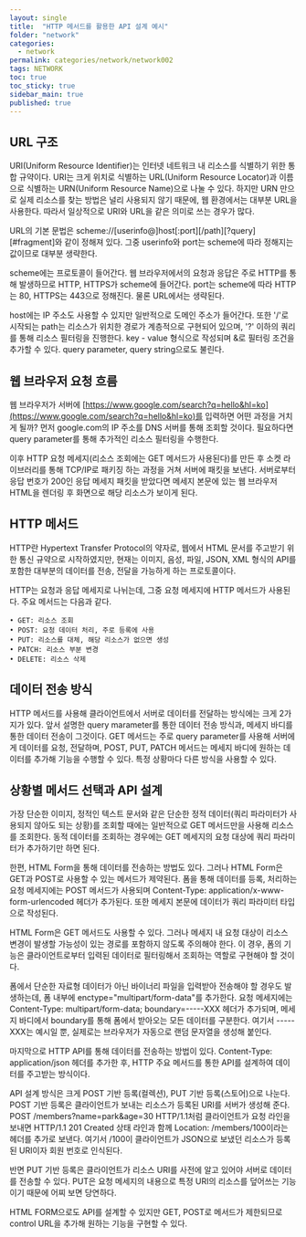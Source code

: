 ```yaml
---
layout: single
title:  "HTTP 메서드를 활용한 API 설계 예시"
folder: "network"
categories:
  - network
permalink: categories/network/network002
tags: NETWORK
toc: true
toc_sticky: true
sidebar_main: true
published: true
---
```


## URL 구조
URI(Uniform Resource Identifier)는 인터넷 네트워크 내 리소스를 식별하기 위한 통합 규약이다. URI는 크게 위치로 식별하는 URL(Uniform Resource Locator)과 이름으로 식별하는 URN(Uniform Resource Name)으로 나눌 수 있다. 하지만 URN 만으로 실제 리소스를 찾는 방법은 널리 사용되지 않기 때문에, 웹 환경에서는 대부분 URL을 사용한다. 따라서 일상적으로 URI와 URL을 같은 의미로 쓰는 경우가 많다.

URL의 기본 문법은 scheme://[userinfo@]host[:port][/path][?query][#fragment]와 같이 정해져 있다. 그중 userinfo와 port는 scheme에 따라 정해지는 값이므로 대부분 생략한다.

scheme에는 프로토콜이 들어간다. 웹 브라우저에서의 요청과 응답은 주로 HTTP를 통해 발생하므로 HTTP, HTTPS가 scheme에 들어간다. port는 scheme에 따라 HTTP는 80, HTTPS는 443으로 정해진다. 물론 URL에서는 생략된다.

host에는 IP 주소도 사용할 수 있지만 일반적으로 도메인 주소가 들어간다. 또한 \'/\'로 시작되는 path는 리소스가 위치한 경로가 계층적으로 구현되어 있으며, \'?\' 이하의 쿼리를 통해 리소스 필터링을 진행한다. key - value 형식으로 작성되며 &로 필터링 조건을 추가할 수 있다. query parameter, query string으로도 불린다.

## 웹 브라우저 요청 흐름
웹 브라우저가 서버에 [https://www.google.com/search?q=hello&hl=ko](https://www.google.com/search?q=hello&hl=ko)를 입력하면 어떤 과정을 거치게 될까? 먼저 google.com의 IP 주소를 DNS 서버를 통해 조회할 것이다. 필요하다면 query parameter를 통해 추가적인 리소스 필터링을 수행한다.

이후 HTTP 요청 메세지(리소스 조회에는 GET 메서드가 사용된다)를 만든 후 소켓 라이브러리를 통해 TCP/IP로 패키징 하는 과정을 거쳐 서버에 패킷을 보낸다. 서버로부터 응답 번호가 200인 응답 메세지 패킷을 받았다면 메세지 본문에 있는 웹 브라우저 HTML을 렌더링 후 화면으로 해당 리소스가 보이게 된다.

## HTTP 메서드
HTTP란 Hypertext Transfer Protocol의 약자로, 웹에서 HTML 문서를 주고받기 위한 통신 규약으로 시작하였지만, 현재는 이미지, 음성, 파일, JSON, XML 형식의 API를 포함한 대부분의 데이터를 전송, 전달을 가능하게 하는 프로토콜이다.

HTTP는 요청과 응답 메세지로 나뉘는데, 그중 요청 메세지에 HTTP 메서드가 사용된다. 주요 메서드는 다음과 같다.

```
• GET: 리소스 조회
• POST: 요청 데이터 처리, 주로 등록에 사용
• PUT: 리소스를 대체, 해당 리소스가 없으면 생성
• PATCH: 리소스 부분 변경
• DELETE: 리소스 삭제
```

## 데이터 전송 방식
HTTP 메서드를 사용해 클라이언트에서 서버로 데이터를 전달하는 방식에는 크게 2가지가 있다. 앞서 설명한 query marameter를 통한 데이터 전송 방식과, 메세지 바디를 통한 데이터 전송이 그것이다. GET 메서드는 주로 query parameter를 사용해 서버에게 데이터를 요청, 전달하며, POST, PUT, PATCH 메서드는 메세지 바디에 원하는 데이터를 추가해 기능을 수행할 수 있다. 특정 상황마다 다른 방식을 사용할 수 있다.

## 상황별 메서드 선택과 API 설계
가장 단순한 이미지, 정적인 텍스트 문서와 같은 단순한 정적 데이터(쿼리 파라미터가 사용되지 않아도 되는 상황)를 조회할 때에는 일반적으로 GET 메서드만을 사용해 리소스를 조회한다. 동적 데이터를 조회하는 경우에는 GET 메세지의 요청 대상에 쿼리 파라미터가 추가하기만 하면 된다.

한편, HTML Form을 통해 데이터를 전송하는 방법도 있다. 그러나 HTML Form은 GET과 POST로 사용할 수 있는 메서드가 제약된다. 폼을 통해 데이터를 등록, 처리하는 요청 메세지에는 POST 메서드가 사용되며 Content-Type: application/x-www-form-urlencoded 헤더가 추가된다. 또한 메세지 본문에 데이터가 쿼리 파라미터 타입으로 작성된다.

HTML Form은 GET 메서드도 사용할 수 있다. 그러나 메세지 내 요청 대상이 리소스 변경이 발생할 가능성이 있는 경로를 포함하지 않도록 주의해야 한다. 이 경우, 폼의 기능은 클라이언트로부터 입력된 데이터로 필터링해서 조회하는 역할로 구현해야 할 것이다.

폼에서 단순한 자료형 데이터가 아닌 바이너리 파일을 입력받아 전송해야 할 경우도 발생하는데, 폼 내부에 enctype="multipart/form-data"를 추가한다. 요청 메세지에는 Content-Type: multipart/form-data; boundary=-----XXX 헤더가 추가되며, 메세지 바디에서 boundary를 통해 폼에서 받아오는 모든 데이터를 구분한다. 여기서 -----XXX는 예시일 뿐, 실제로는 브라우저가 자동으로 랜덤 문자열을 생성해 붙인다.

마지막으로 HTTP API를 통해 데이터를 전송하는 방법이 있다. Content-Type: application/json 헤더를 추가한 후, HTTP 주요 메서드를 통한 API를 설계하여 데이터를 주고받는 방식이다.

API 설계 방식은 크게 POST 기반 등록(컬렉션), PUT 기반 등록(스토어)으로 나눈다. POST 기반 등록은 클라이언트가 보내는 리소스가 등록된 URI를 서버가 생성해 준다. POST /members?name=park&age=30 HTTP/1.1처럼 클라이언트가 요청 라인을 보내면 HTTP/1.1 201 Created 상태 라인과 함께 Location: /members/100이라는 헤더를 추가로 보낸다. 여기서 /100이 클라이언트가 JSON으로 보냈던 리소스가 등록된 URI이자 회원 번호로 인식된다.

반면 PUT 기반 등록은 클라이언트가 리소스 URI를 사전에 알고 있어야 서버로 데이터를 전송할 수 있다. PUT은 요청 메세지의 내용으로 특정 URI의 리소스를 덮어쓰는 기능이기 때문에 어찌 보면 당연하다.

HTML FORM으로도 API를 설계할 수 있지만 GET, POST로 메서드가 제한되므로 control URL을 추가해 원하는 기능을 구현할 수 있다.